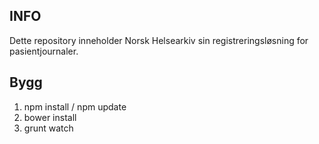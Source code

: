 ## INFO

Dette repository inneholder Norsk Helsearkiv sin registreringsløsning for pasientjournaler.

## Bygg
1. npm install / npm update
2. bower install
3. grunt watch